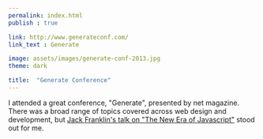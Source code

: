```yaml
---
permalink: index.html
publish : true

link: http://www.generateconf.com/
link_text : Generate

image: assets/images/generate-conf-2013.jpg
theme: dark

title:  "Generate Conference"
---
```


I attended a great conference, "Generate", presented by net magazine. There was a broad range of topics covered across web design and development, but <a href="http://www.youtube.com/watch?v=M2QlYCPRpdE&list=PLb_ziuDPiUzZkc077IW3_rDcqX1OC8VbV" target="_blank">Jack Franklin's talk on "The New Era of Javascript"</a> stood out for me.
